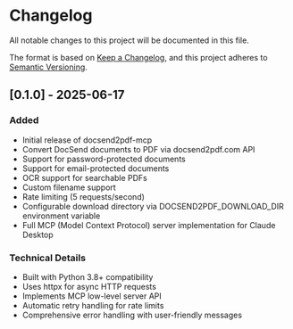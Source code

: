 # Changelog

All notable changes to this project will be documented in this file.

The format is based on [Keep a Changelog](https://keepachangelog.com/en/1.0.0/),
and this project adheres to [Semantic Versioning](https://semver.org/spec/v2.0.0.html).

## [0.1.0] - 2025-06-17

### Added
- Initial release of docsend2pdf-mcp
- Convert DocSend documents to PDF via docsend2pdf.com API
- Support for password-protected documents
- Support for email-protected documents
- OCR support for searchable PDFs
- Custom filename support
- Rate limiting (5 requests/second)
- Configurable download directory via DOCSEND2PDF_DOWNLOAD_DIR environment variable
- Full MCP (Model Context Protocol) server implementation for Claude Desktop

### Technical Details
- Built with Python 3.8+ compatibility
- Uses httpx for async HTTP requests
- Implements MCP low-level server API
- Automatic retry handling for rate limits
- Comprehensive error handling with user-friendly messages